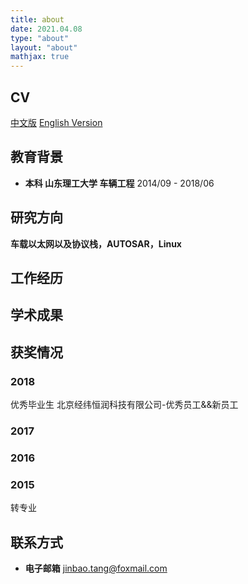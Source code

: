 ```yaml
---
title: about
date: 2021.04.08
type: "about"
layout: "about"
mathjax: true
---
```



## CV
[中文版]()
[English Version]()

## 教育背景

* <b>本科 山东理工大学 车辆工程</b>
2014/09 - 2018/06


## 研究方向
**车载以太网以及协议栈，AUTOSAR，Linux**

## 工作经历


## 学术成果


## 获奖情况
### 2018
优秀毕业生
北京经纬恒润科技有限公司-优秀员工&&新员工
### 2017



### 2016


### 2015
转专业

## 联系方式
* <b>电子邮箱</b>
jinbao.tang@foxmail.com